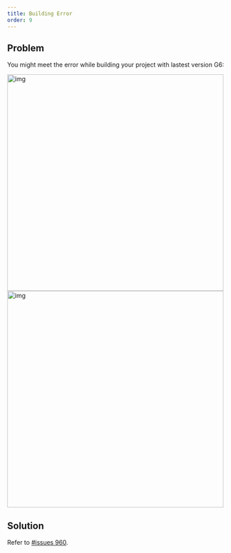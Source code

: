 ```yaml
---
title: Building Error
order: 9
---
```


## Problem

You might meet the error while building your project with lastest version G6:

<img src='https://gw.alipayobjects.com/mdn/rms_f8c6a0/afts/img/A*kNGtS6GiOHUAAAAAAAAAAABkARQnAQ' width=500 alt='img'/>

<img src='https://gw.alipayobjects.com/mdn/rms_f8c6a0/afts/img/A*Y_MvRrVfU4kAAAAAAAAAAABkARQnAQ' width=500 alt='img'/>

## Solution

Refer to <a href='https://github.com/antvis/G6/issues/960' target='_blank'>#issues 960</a>.
